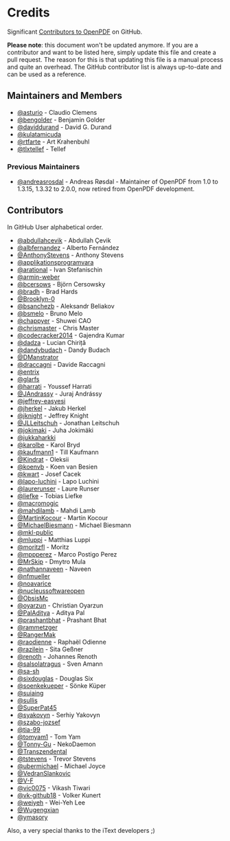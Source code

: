 # Credits ##

Significant [Contributors to OpenPDF](https://github.com/LibrePDF/OpenPDF/graphs/contributors) on GitHub.

**Please note**: this document won't be updated anymore. If you are a contributor and want to be listed here, simply
update this file and create a pull request. The reason for this is that updating this file is a manual process and
quite an overhead. The GitHub contributor list is always up-to-date and can be used as a reference.

## Maintainers and Members ##

* [@asturio](https://github.com/asturio) - Claudio Clemens
* [@bengolder](https://github.com/bengolder) - Benjamin Golder
* [@daviddurand](https://github.com/daviddurand) - David G. Durand
* [@kulatamicuda](https://github.com/kulatamicuda)
* [@rtfarte](https://github.com/rtfarte) - Art Krahenbuhl
* [@tlxtellef](https://github.com/tlxtellef) - Tellef

### Previous Maintainers ###

* [@andreasrosdal](https://github.com/andreasrosdal) - Andreas Røsdal - Maintainer of OpenPDF from 1.0 to 1.3.15, 1.3.32
  to 2.0.0, now retired from OpenPDF development.

## Contributors ##

In GitHub User alphabetical order.

* [@abdullahcevik](https://github.com/abdullahcevik) - Abdullah Çevik
* [@albfernandez](https://github.com/albfernandez) - Alberto Fernández
* [@AnthonyStevens](https://github.com/AnthonyStevens) - Anthony Stevens
* [@applikationsprogramvara](https://github.com/applikationsprogramvara)
* [@arational](https://github.com/arational) - Ivan Stefanischin
* [@armin-weber](https://github.com/armin-weber)
* [@bcersows](https://github.com/bcersows) - Björn Cersowsky
* [@bradh](https://github.com/bradh) - Brad Hards
* [@Brooklyn-0](https://github.com/Brooklyn-0)
* [@bsanchezb](https://github.com/bsanchezb) - Aleksandr Beliakov
* [@bsmelo](https://github.com/bsmelo) - Bruno Melo
* [@chappyer](https://github.com/chappyer) - Shuwei CAO
* [@chrismaster](https://github.com/chrismaster) - Chris Master
* [@codecracker2014](https://github.com/codecracker2014) - Gajendra Kumar
* [@dadza](https://github.com/dadza) - Lucian Chiriță
* [@dandybudach](https://github.com/dandybudach) - Dandy Budach
* [@DManstrator](https://github.com/DManstrator)
* [@draccagni](https://github.com/draccagni) - Davide Raccagni
* [@entrix](https://github.com/entrix)
* [@glarfs](https://github.com/glarfs)
* [@harrati](https://github.com/harrati) - Youssef Harrati
* [@JAndrassy](https://github.com/JAndrassy) - Juraj Andrássy
* [@jeffrey-easyesi](https://github.com/jeffrey-easyesi)
* [@jherkel](https://github.com/jherkel) - Jakub Herkel
* [@jknight](https://github.com/jknight) - Jeffrey Knight
* [@JLLeitschuh](https://github.com/JLLeitschuh) - Jonathan Leitschuh
* [@jokimaki](https://github.com/jokimaki) - Juha Jokimäki
* [@jukkaharkki](https://github.com/jukkaharkki)
* [@karolbe](https://github.com/karolbe) - Karol Bryd
* [@kaufmann1](https://github.com/kaufmann1) - Till Kaufmann
* [@Kindrat](https://github.com/Kindrat) - Oleksii
* [@koenvb](https://github.com/koenvb) - Koen van Besien
* [@kwart](https://github.com/kwart) - Josef Cacek
* [@lapo-luchini](https://github.com/lapo-luchini) - Lapo Luchini
* [@laurerunser](https://github.com/laurerunser) - Laure Runser
* [@liefke](https://github.com/liefke) - Tobias Liefke
* [@macromogic](https://github.com/macromogic)
* [@mahdilamb](https://github.com/mahdilamb) - Mahdi Lamb
* [@MartinKocour](https://github.com/MartinKocour) - Martin Kocour
* [@MichaelBiesmann](https://github.com/MichaelBiesmann) - Michael Biesmann
* [@mkl-public](https://github.com/mkl-public)
* [@mluppi](https://github.com/mluppi) - Matthias Luppi
* [@moritzfl](https://github.com/moritzfl) - Moritz
* [@mppperez](https://github.com/mppperez) - Marco Postigo Perez
* [@MrSkip](https://github.com/MrSkip) - Dmytro Mula
* [@nathannaveen](https://github.com/nathannaveen) - Naveen
* [@nfmueller](https://github.com/nfmueller)
* [@noavarice](https://github.com/noavarice)
* [@nucleussoftwareopen](https://github.com/nucleussoftwareopen)
* [@ObsisMc](https://github.com/ObsisMc)
* [@oyarzun](https://github.com/oyarzun) - Christian Oyarzun
* [@PalAditya](https://github.com/PalAditya) - Aditya Pal
* [@prashantbhat](https://github.com/prashantbhat) - Prashant Bhat
* [@rammetzger](https://github.com/rammetzger)
* [@RangerMak](https://github.com/RangerMak)
* [@raodienne](https://github.com/raodienne) - Raphaël Odienne
* [@razilein](https://github.com/razilein) - Sita Geßner
* [@renoth](https://github.com/renoth) - Johannes Renoth
* [@salsolatragus](https://github.com/salsolatragus) - Sven Amann
* [@sa-sh](https://github.com/sa-sh)
* [@sixdouglas](https://github.com/sixdouglas) - Douglas Six
* [@soenkekueper](https://github.com/soenkekueper) - Sönke Küper
* [@suiaing](https://github.com/suiaing)
* [@sullis](https://github.com/sullis)
* [@SuperPat45](https://github.com/SuperPat45)
* [@syakovyn](https://github.com/syakovyn) - Serhiy Yakovyn
* [@szabo-jozsef](https://github.com/szabo-jozsef)
* [@tia-99](https://github.com/tia-99)
* [@tomyam1](https://github.com/tomyam1) - Tom Yam
* [@Tonny-Gu](https://github.com/Tonny-Gu) - NekoDaemon
* [@Transzendental](https://github.com/Transzendental)
* [@tstevens](https://github.com/tstevens) - Trevor Stevens
* [@ubermichael](https://github.com/ubermichael) - Michael Joyce
* [@VedranSlankovic](https://github.com/VedranSlankovic)
* [@V-F](https://github.com/V-F)
* [@vic0075](https://github.com/vic0075) - Vikash Tiwari
* [@vk-github18](https://github.com/vk-github18) - Volker Kunert
* [@weiyeh](https://github.com/weiyeh) - Wei-Yeh Lee
* [@Wugengxian](https://github.com/Wugengxian)
* [@ymasory](https://github.com/ymasory)

Also, a very special thanks to the iText developers ;)
